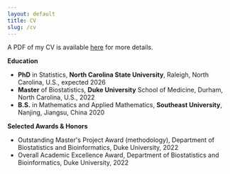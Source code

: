 ```yaml
---
layout: default
title: CV
slug: /cv
---
```

<p>  
   A PDF of my CV is available <a href="https://drive.google.com/file/d/1fWT5WNnBpqIcPXy0rGmVVk6eUGiyzW8t/view?usp=sharing" target="_blank">here</a> for more details.
</p>

<b> Education </b>
<p>
<ul>
   <li> <b>PhD</b> in Statistics, <b>North Carolina State University</b>, Raleigh, North Carolina, U.S., expected 2026</li>
   <li> <b>Master</b> of Biostatistics, <b>Duke University</b> School of Medicine, Durham, North Carolina, U.S., 2022</li>
   <li> <b>B.S.</b> in Mathematics and Applied Mathematics, <b>Southeast University</b>, Nanjing, Jiangsu, China 2020</li>
</ul>
</p>

<b> Selected Awards & Honors </b>
<p>
<ul>
   <li> Outstanding Master's Project Award (methodology), Department of Biostatistics and Bioinformatics, Duke University, 2022</li>
   <li> Overall Academic Excellence Award, Department of Biostatistics and Bioinformatics, Duke University, 2022</li>
</ul>
</p>

<br />

